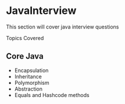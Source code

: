 # JavaInterview
This section will cover java interview questions

Topics Covered 

## Core Java
 - Encapsulation
 - Inheritance
 - Polymorphism
 - Abstraction
 - Equals and Hashcode methods
